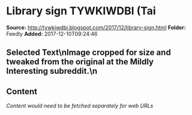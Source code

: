 # Library sign TYWKIWDBI (Tai

**Source:** http://tywkiwdbi.blogspot.com/2017/12/library-sign.html
**Folder:** Feedly
**Added:** 2017-12-10T09:24:46


## Selected Text\nImage cropped for size and tweaked from the original at the Mildly Interesting subreddit.\n

## Content
*Content would need to be fetched separately for web URLs*
